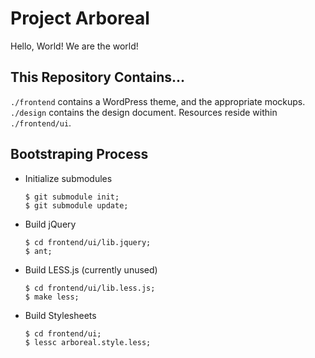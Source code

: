 #	Project Arboreal

Hello, World!  We are the world!





##	This Repository Contains…

`./frontend` contains a WordPress theme, and the appropriate mockups.  `./design` contains the design document.  Resources reside within `./frontend/ui`.





##	Bootstraping Process

*	Initialize submodules

		$ git submodule init;
		$ git submodule update;
	
*	Build jQuery

		$ cd frontend/ui/lib.jquery;
		$ ant;
	
*	Build LESS.js (currently unused)

		$ cd frontend/ui/lib.less.js;
		$ make less;
	
*	Build Stylesheets

		$ cd frontend/ui;
		$ lessc arboreal.style.less;




